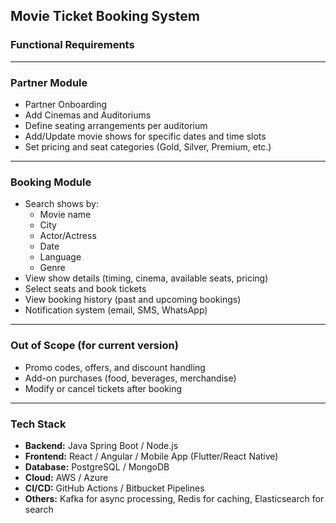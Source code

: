 ## Movie Ticket Booking System

### Functional Requirements

---

###  Partner Module
- Partner Onboarding  
- Add Cinemas and Auditoriums  
- Define seating arrangements per auditorium  
- Add/Update movie shows for specific dates and time slots  
- Set pricing and seat categories (Gold, Silver, Premium, etc.)

---

###  Booking Module
- Search shows by:
  - Movie name
  - City
  - Actor/Actress
  - Date
  - Language
  - Genre
- View show details (timing, cinema, available seats, pricing)
- Select seats and book tickets
- View booking history (past and upcoming bookings)
- Notification system (email, SMS, WhatsApp)


---

###  Out of Scope (for current version)
- Promo codes, offers, and discount handling  
- Add-on purchases (food, beverages, merchandise)  
- Modify or cancel tickets after booking  

---

###  Tech Stack 
- **Backend:** Java Spring Boot / Node.js  
- **Frontend:** React / Angular / Mobile App (Flutter/React Native)  
- **Database:** PostgreSQL / MongoDB  
- **Cloud:** AWS / Azure  
- **CI/CD:** GitHub Actions / Bitbucket Pipelines  
- **Others:** Kafka for async processing, Redis for caching, Elasticsearch for search
